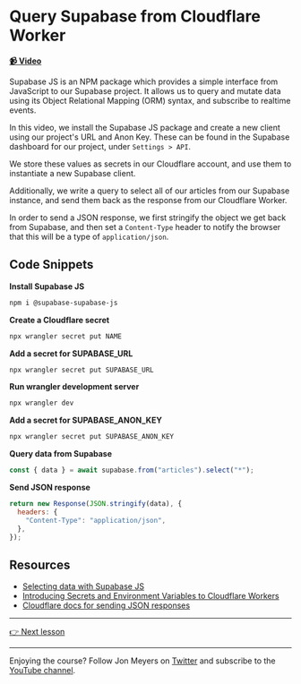 # Query Supabase from Cloudflare Worker

**[📹 Video](https://egghead.io/lessons/cloudflare-query-supabase-from-cloudflare-worker?af=9qsk0a)**

Supabase JS is an NPM package which provides a simple interface from JavaScript to our Supabase project. It allows us to query and mutate data using its Object Relational Mapping (ORM) syntax, and subscribe to realtime events.

In this video, we install the Supabase JS package and create a new client using our project's URL and Anon Key. These can be found in the Supabase dashboard for our project, under `Settings > API`.

We store these values as secrets in our Cloudflare account, and use them to instantiate a new Supabase client.

Additionally, we write a query to select all of our articles from our Supabase instance, and send them back as the response from our Cloudflare Worker.

In order to send a JSON response, we first stringify the object we get back from Supabase, and then set a `Content-Type` header to notify the browser that this will be a type of `application/json`.

## Code Snippets

**Install Supabase JS**

```bash
npm i @supabase-supabase-js
```

**Create a Cloudflare secret**

```bash
npx wrangler secret put NAME
```

**Add a secret for SUPABASE_URL**

```bash
npx wrangler secret put SUPABASE_URL
```

**Run wrangler development server**

```bash
npx wrangler dev
```

**Add a secret for SUPABASE_ANON_KEY**

```bash
npx wrangler secret put SUPABASE_ANON_KEY
```

**Query data from Supabase**

```javascript
const { data } = await supabase.from("articles").select("*");
```

**Send JSON response**

```javascript
return new Response(JSON.stringify(data), {
  headers: {
    "Content-Type": "application/json",
  },
});
```

## Resources

- [Selecting data with Supabase JS](https://supabase.com/docs/reference/javascript/select)
- [Introducing Secrets and Environment Variables to Cloudflare Workers](https://blog.cloudflare.com/workers-secrets-environment/)
- [Cloudflare docs for sending JSON responses](https://developers.cloudflare.com/workers/examples/return-json/)

---

[👉 Next lesson](/04-proxy-supabase-requests-with-cloudflare-workers-and-itty-router)

---

Enjoying the course? Follow Jon Meyers on [Twitter](https://twitter.com/jonmeyers_io) and subscribe to the [YouTube channel](https://www.youtube.com/c/jonmeyers).
